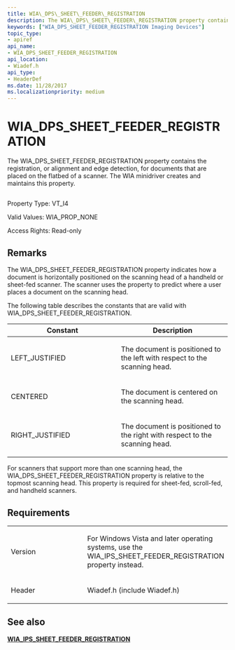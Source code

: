 ```yaml
---
title: WIA\_DPS\_SHEET\_FEEDER\_REGISTRATION
description: The WIA\_DPS\_SHEET\_FEEDER\_REGISTRATION property contains the registration, or alignment and edge detection, for documents that are placed on the flatbed of a scanner. The WIA minidriver creates and maintains this property.
keywords: ["WIA_DPS_SHEET_FEEDER_REGISTRATION Imaging Devices"]
topic_type:
- apiref
api_name:
- WIA_DPS_SHEET_FEEDER_REGISTRATION
api_location:
- Wiadef.h
api_type:
- HeaderDef
ms.date: 11/28/2017
ms.localizationpriority: medium
---
```


# WIA\_DPS\_SHEET\_FEEDER\_REGISTRATION


The WIA\_DPS\_SHEET\_FEEDER\_REGISTRATION property contains the registration, or alignment and edge detection, for documents that are placed on the flatbed of a scanner. The WIA minidriver creates and maintains this property.

## <span id="ddk_wia_dps_sheet_feeder_registration_si"></span><span id="DDK_WIA_DPS_SHEET_FEEDER_REGISTRATION_SI"></span>


Property Type: VT\_I4

Valid Values: WIA\_PROP\_NONE

Access Rights: Read-only

Remarks
-------

The WIA\_DPS\_SHEET\_FEEDER\_REGISTRATION property indicates how a document is horizontally positioned on the scanning head of a handheld or sheet-fed scanner. The scanner uses the property to predict where a user places a document on the scanning head.

The following table describes the constants that are valid with WIA\_DPS\_SHEET\_FEEDER\_REGISTRATION.

<table>
<colgroup>
<col width="50%" />
<col width="50%" />
</colgroup>
<thead>
<tr class="header">
<th>Constant</th>
<th>Description</th>
</tr>
</thead>
<tbody>
<tr class="odd">
<td><p>LEFT_JUSTIFIED</p></td>
<td><p>The document is positioned to the left with respect to the scanning head.</p></td>
</tr>
<tr class="even">
<td><p>CENTERED</p></td>
<td><p>The document is centered on the scanning head.</p></td>
</tr>
<tr class="odd">
<td><p>RIGHT_JUSTIFIED</p></td>
<td><p>The document is positioned to the right with respect to the scanning head.</p></td>
</tr>
</tbody>
</table>

 

For scanners that support more than one scanning head, the WIA\_DPS\_SHEET\_FEEDER\_REGISTRATION property is relative to the topmost scanning head. This property is required for sheet-fed, scroll-fed, and handheld scanners.

Requirements
------------

<table>
<colgroup>
<col width="50%" />
<col width="50%" />
</colgroup>
<tbody>
<tr class="odd">
<td><p>Version</p></td>
<td><p>For Windows Vista and later operating systems, use the WIA_IPS_SHEET_FEEDER_REGISTRATION property instead.</p></td>
</tr>
<tr class="even">
<td><p>Header</p></td>
<td>Wiadef.h (include Wiadef.h)</td>
</tr>
</tbody>
</table>

## See also


[**WIA\_IPS\_SHEET\_FEEDER\_REGISTRATION**](wia-ips-sheet-feeder-registration.md)

 

 






